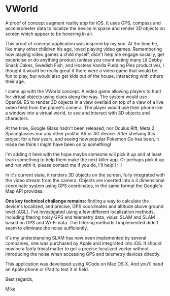 # VWorld
A proof of concept augment reality app for iOS.  It uses GPS, compass and accelerometer data to localize the device in space and render 3D objects on screen which appear to be hovering in air.

This proof of concept application was inspired by my son.  At the time he, like many other children his age, loved playing video games.   Remembering how playing video games a child myself, didn't help me engage socially, get excericise or do anything product (unless you count eating many Lil Debby Snack Cakes, Swedish Fish, and Hostess Vanilla Pudding Pies productive), I thought it would be really great if there were a video game that would be fun to play, but would also get kids out of the house, interacting with others their age.  

I came up with the VWorld concept.  A video game allowing players to hunt for virtual objects using clues along the way.  The system would use OpenGL ES to render 3D objects in a view overlaid on top of a view of a live video feed from the phone's camera.  The player would use their phone like a window into a virtual world, to see and interact with 3D objects and characters.  

At the time, Google Glass hadn't been released, nor Oculus Rift, Meta 2 Spaceglasses nor any other prolific AR or AG device.  After shelving this project for a few years, and seeing how popular Pokemon Go has been, it made me think I might have been on to something!  

I'm adding it here with the hope maybe someone will pick it up and at least learn something to help them make the next killer app.  Or perhaps pick it up and run with it, please contact me if you do, I'll help!!  :-)

In it's current state, it renders 3D objects on the screen, fully integrated with the video stream from the camera.  Objects are inserted into a 3 dimensional coordinate system using GPS coordinates, in the same format the Google's Map API provides.

**One key technical challenge remains:** finding a way to calculate the device's localized, and precise, GPS coordinates and altitude above ground level (AGL).  I've investigated using a few different localization methods, including fltering noisy GPS and telemetry data, visual SLAM and SLAM based on GPS and Wi-Fi data.  The filtering methods I implemented didn't seem to eliminate the noise sufficiently.  

It's my understanding SLAM has now been implemented by several companies, one was purchased by Apple and integrated into iOS.  It should now be a fairly trivial matter to get a precise localized vector without introducing the noise when accessing GPS and telemetry devices directly.  

This application was developed using XCode on Mac OS X.  And you'll need an Apple phone or iPad to test it in field.  

Best regards,

Mike

